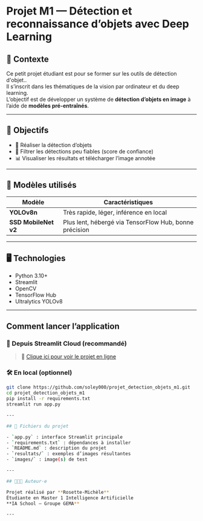 # Projet M1 — Détection et reconnaissance d’objets avec Deep Learning

## 📌 Contexte

Ce petit projet étudiant est pour se former sur les outils de détection d'objet..  
Il s’inscrit dans les thématiques de la vision par ordinateur et du deep learning.  
L’objectif est de développer un système de **détection d’objets en image** à l’aide de **modèles pré-entraînés**.

---

## 🧠 Objectifs

- 🎯 Réaliser la détection d’objets
- 🧹 Filtrer les détections peu fiables (score de confiance)
- 📊 Visualiser les résultats et télécharger l’image annotée

---

## 🧰 Modèles utilisés

| Modèle        | Caractéristiques |
|---------------|------------------|
| **YOLOv8n**   | Très rapide, léger, inférence en local |
| **SSD MobileNet v2** | Plus lent, hébergé via TensorFlow Hub, bonne précision |

---

## 🖥️ Technologies

- Python 3.10+
- Streamlit
- OpenCV
- TensorFlow Hub
- Ultralytics YOLOv8

---

##  Comment lancer l’application

### 🔗 Depuis Streamlit Cloud (recommandé)

> 📎 [Clique ici pour voir le projet en ligne](https://ton-lien.streamlit.app)

### 🛠️ En local (optionnel)

```bash
git clone https://github.com/soley000/projet_detection_objets_m1.git
cd projet_detection_objets_m1
pip install -r requirements.txt
streamlit run app.py

---

## 🧾 Fichiers du projet

- `app.py` : interface Streamlit principale
- `requirements.txt` : dépendances à installer
- `README.md` : description du projet
- `resultats/` : exemples d’images résultantes
- `images/` : image(s) de test

---

## 👩🏽‍💻 Auteur·e

Projet réalisé par **Rosette-Michèle**  
Étudiante en Master 1 Intelligence Artificielle  
**IA School – Groupe GEMA**

---


